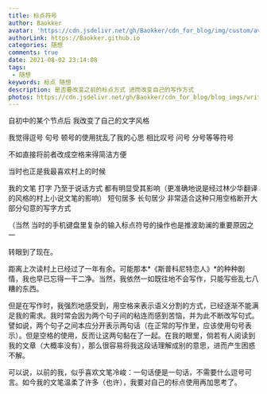 ```yaml
---
title: 标点符号
author: Baokker
avatar: 'https://cdn.jsdelivr.net/gh/Baokker/cdn_for_blog/img/custom/avatar.jpg'
authorLink: https://Baokker.github.io
categories: 随想
comments: true
date: 2021-08-02 23:14:08
tags:
 - 随想
keywords: 标点 随想
description: 是否要改变之前的标点方式 进而改变自己的写作方式
photos: https://cdn.jsdelivr.net/gh/Baokker/cdn_for_blog/blog_imgs/writing-1209121_1920.jpg
---
```




自初中的某个节点后 我改变了自己的文字风格

我觉得逗号 句号 顿号的使用扰乱了我的心思 相比叹号 问号 分号等等符号

不如直接将前者改成空格来得简洁方便

当时也正是我最喜欢村上的时候

我的文笔 打字 乃至于说话方式 都有明显受其影响（更准确地说是经过林少华翻译的风格的村上小说文笔的影响） 短句居多 长句居少 非常适合这种只用空格断开大部分句意的写字方式

（当然 当时的手机键盘里复杂的输入标点符号的操作也是推波助澜的重要原因之一



转眼到了现在。

距离上次读村上已经过了一年有余。可能那本*《斯普科尼特恋人》*的种种剧情，我也早已忘得一干二净。当然，我依然一如既往地不会写作，只能写些乱七八糟的东西。

但是在写作时，我强烈地感受到，用空格来表示语义分割的方式，已经逐渐不能满足我的需求。我时常会因为两个句子间的粘连而感到苦恼，并为此不断改写句式。譬如说，两个句子之间本应分开表示两句话（在正常的写作里，应该使用句号表示）。但是空格的使用，反而让这两句黏在了一起。在我的眼里，倘若有人阅读到我的文章（大概率没有），那么很容易将我这段话理解成别的意思，进而产生困惑不解。

可以说，以前的我，似乎喜欢文笔冷峻：一句话便是一句话，不需要什么逗号可言。如今我的文笔温柔了许多（也许），我要对自己的标点使用再加思考了。


